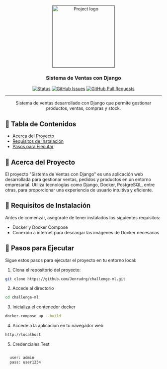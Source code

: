 <p align="center">
  <a href="" rel="noopener">
    <img width=200px height=200px src="https://i.imgur.com/6wj0hh6.jpg" alt="Project logo"></a>
</p>

<h3 align="center">Sistema de Ventas con Django</h3>

<div align="center">

[![Status](https://img.shields.io/badge/status-active-success.svg)]()
[![GitHub Issues](https://img.shields.io/github/issues/Jenrudrg/challenge-ml.svg)](https://github.com/Jenrudrg/challenge-ml/issues)
[![GitHub Pull Requests](https://img.shields.io/github/issues-pr/Jenrudrg/challenge-ml.svg)](https://github.com/Jenrudrg/challenge-ml/pulls)

</div>

---

<p align="center"> Sistema de ventas desarrollado con Django que permite gestionar productos, ventas, compras y stock.
    <br> 
</p>

## 📝 Tabla de Contenidos

- [Acerca del Proyecto](#acerca-del-proyecto)
- [Requisitos de Instalación](#requisitos-de-instalación)
- [Pasos para Ejecutar](#pasos-para-ejecutar)

## 🧐 Acerca del Proyecto <a name = "acerca-del-proyecto"></a>

El proyecto "Sistema de Ventas con Django" es una aplicación web desarrollada para gestionar ventas, pedidos y productos en un entorno empresarial. Utiliza tecnologías como Django, Docker, PostgreSQL, entre otras, para proporcionar una experiencia de usuario intuitiva y eficiente.

## 🏁 Requisitos de Instalación <a name = "requisitos-de-instalación"></a>

Antes de comenzar, asegúrate de tener instalados los siguientes requisitos:

- Docker y Docker Compose
- Conexión a internet para descargar las imágenes de Docker necesarias

## 🚀 Pasos para Ejecutar <a name = "pasos-para-ejecutar"></a>

Sigue estos pasos para ejecutar el proyecto en tu entorno local:

1. Clona el repositorio del proyecto:

  ```bash
  git clone https://github.com/Jenrudrg/challenge-ml.git
  
  ```

2. Accede al directorio

  ``` bash
  cd challenge-ml

  ```

3. Inicializa el contenedor docker

  ``` bash
  docker-compose up --build

  ```

4. Accede a la aplicación en tu navegador web

  ```bash
  http://localhost

  ```
5. Credenciales Test
  ```bash
  
    user: admin
    pass: user1234

  ```
  


